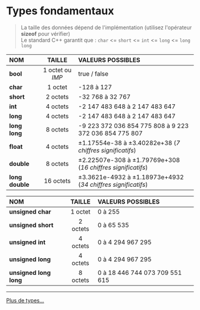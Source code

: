 # Types fondamentaux

> La taille des données dépend de l'implémentation (utilisez l'opérateur **sizeof** pour vérifier)<br>
> Le standard C++ garantit que : `char` <= `short` <= `int` <= `long` <= `long long`

|NOM|TAILLE|VALEURS POSSIBLES|
|:--|:--:|:--|
|**bool**|1 octet ou _IMP_|true / false|
|**char**|1 octet|-128 à 127|
|**short**|2 octets|-32 768 à 32 767|
|**int**|4 octets|-2 147 483 648 à 2 147 483 647|
|**long**|4 octets|-2 147 483 648 à 2 147 483 647|
|**long long**|8 octets|-9 223 372 036 854 775 808 à 9 223 372 036 854 775 807|
|**float**|4 octets|±1.17554e-38 à ±3.40282e+38 (_7 chiffres significatifs_)|
|**double**|8 octets|±2.22507e-308 à ±1.79769e+308 (_16 chiffres significatifs_)|
|**long double**|16 octets|±3.3621e-4932 à ±1.18973e+4932 (_34 chiffres significatifs_)|

|NOM|TAILLE|VALEURS POSSIBLES|
|:--|:--:|:--|
|**unsigned char**|1 octet|0 à 255|
|**unsigned short**|2 octets|0 à 65 535|
|**unsigned int**|4 octets|0 à 4 294 967 295|
|**unsigned long**|4 octets|0 à 4 294 967 295|
|**unsigned long long**|8 octets|0 à 18 446 744 073 709 551 615|

---
[Plus de types...](https://en.cppreference.com/w/cpp/language/types)
